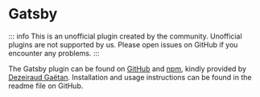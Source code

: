 # Gatsby

::: info
This is an unofficial plugin created by the community. Unofficial plugins are not supported by us. Please open issues on GitHub if you encounter any problems.
:::

The Gatsby plugin can be found on [GitHub](https://github.com/Brouilles/gatsby-plugin-pirsch) and [npm](https://www.npmjs.com/package/gatsby-plugin-pirsch), kindly provided by [Dezeiraud Gaëtan](https://gaetan.dezeiraud.com/). Installation and usage instructions can be found in the readme file on GitHub.
